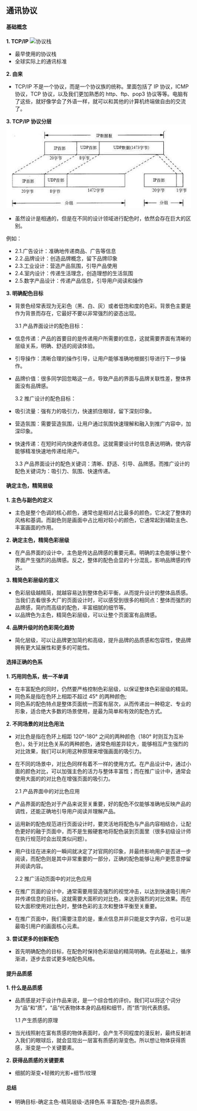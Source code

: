 ## **通讯协议**

#### 基础概念

**1. TCP/IP**
![协议栈](..//img/l_img/1.jpg)

- 最早使用的协议栈
- 全球实际上的通讯标准

**2. 由来**

- TCP/IP 不是一个协议，而是一个协议族的统称。里面包括了 IP 协议，ICMP 协议，TCP 协议，以及我们更加熟悉的 http、ftp、pop3 协议等等。电脑有了这些，就好像学会了外语一样，就可以和其他的计算机终端做自由的交流了。

**3. TCP/IP 协议分层**
![TCP/IP与OSI参考模型比较](../../img/l_img/2.jpg)

- 虽然设计是相通的，但是在不同的设计领域进行配色时，依然会存在巨大的区别。

例如：

- 2.1.广告设计：准确地传递商品、广告等信息
- 2.2.品牌设计：创造品牌概念，留下品牌印象
- 2.3.工业设计：营造产品氛围，引导产品使用
- 2.4.室内设计：传递生活理念，创造理想的生活氛围
- 2.5.数字产品设计：传递产品信息，引导用户阅读和操作

**3. 明确配色目标**

- 背景色经常表现为无彩色（黑、白、灰）或者低饱和度的色彩。背景色主要是作为背景而存在，它最好不要以非常强烈的姿态出现。

  3.1 产品界面设计的配色目标：

- 信息传递：产品的首要目的是传递用户所需要的信息，这就需要界面有清晰的层级关系，明确、舒适的阅读体验。
- 引导操作：清晰合理的操作引导，让用户能够准确地根据引导进行下一步操作。
- 品牌价值：很多同学回忽略这一点，导致产品的界面与品牌关联性差，整体界面没有品牌感。

  3.2 推广设计的配色目标：

- 吸引流量：强有力的吸引力，快速抓住眼球，留下深刻印象。
- 营造氛围：需要营造氛围，让用户通过氛围快速理解和融入到推广内容中，加深印象。
- 快速传递：在短时间内快速传递信息。这就需要设计时信息表达明确，使内容能够精准快速地传递给用户。

  3.3 产品界面设计的配色关键词：清晰、舒适、引导、品牌感。而推广设计的配色关键词为：吸引力、氛围、快速传递。

#### 确定主色，精简层级

**1. 主色与副色的定义**

- 主色是整个色调的核心颜色，通常也是相对占比最多的颜色，它决定了整体的风格和基调。而副色则是画面中占比相对较小的颜色，它通常起到辅助主色、丰富画面的作用。

**2. 确定主色，精简色彩层级**

- 在产品界面的设计中，主色是传达品牌感的重要元素。明确的主色能够让整个界面产生强烈的品牌感。反之，整体的配色会显的十分混乱，影响品牌感的传达。

**3. 精简色彩层级的意义**

- 色彩层级越精简，就越容易达到整体色彩平衡，从而提升设计的整体品质感。当我们去看很多大厂的页面设计时，可以感受到很多的相同点：整体而强烈的品牌感，简约而高级的配色，丰富细腻的细节等。
- 以品牌色为主色，精简色彩层级，可以让整个页面富有品牌感。

**4. 品牌升级时的色彩简化趋势**

- 简化层级，可以让品牌更加简约和高级，提升品牌的品质感和包容性，使品牌拥有更大延展性和更多的可能性。

#### 选择正确的色系

**1. 巧用同色系，统一不单调**

- 在丰富配色的同时，仍然要严格控制色彩层级，以保证整体色彩层级的精简。
- 同色系是指在色环上相距不超过 45° 的两种颜色;
- 同色系的配色特点是整体页面统一而富有层次，从而传递出一种稳定、专业的形象，适合绝大多数的场景使用，是最为简单和有效的配色方式。

**2. 不同场景的对比色用法**

- 对比色是指在色环上相距 120°-180° 之间的两种颜色（180° 时则互为互补色）。处于对比色关系的两种颜色，通常色相差异较大，能够相互产生强烈的对比效果，我们可以利用这种原理来增强画面的吸引力。
- 在不同的场景中，对比色同样有着不一样的使用方式。在产品设计中，通过小面的颜色对比，可以加强主色的活力与整体丰富性；而在推广设计中，通常会使用大面的的对比色在增强页面的吸引力。

  2.1 产品界面中的对比色应用

- 产品界面的配色对于产品来说至关重要，好的配色不仅能够准确地反映产品的调性，还能正确地引导用户阅读并理解产品。
- 运用新的配色规范进行页面设计时，要灵活地将配色与产品内容相结合，让配色更好的融于页面中，而不是生搬硬套地将配色装到页面里（很多初级设计师在执行规范时会出现类似问题）。
- 用户往往在进来的一瞬间就决定了对官网的印象，并最终影响用户是否进一步阅读，而配色则是其中非常重要的一部分，正确的配色能够让用户更愿意停留并阅读内容。

  2.2 推广活动页面中的对比色应用

- 在推广页面的设计中，通常需要用营造强烈的视觉冲击，以达到快速吸引用户并传递信息的目标。这就需要大面积的对比色，来达到强烈的对比效果。而在较大面积使用对比色时，整体色彩的主次和整体平衡至关重要。
- 在推广页面中，我们需要注意的是，重点信息并非只能是文字内容，也可以是最吸引用户的画面核心元素。

**3. 尝试更多的创新配色**

- 首先明确配色的目标，在配色时保持色彩层级的精简明确。在此基础上，循序渐进，逐步去尝试更多地配色风格。

#### 提升品质感

**1. 什么是品质感**

- 品质感是对于设计作品来说，是一个综合性的评价。我们可以将这个词分为“品”和“质”，“品”代表物体本身的品相和细节，而“质”则代表质感。

  1.1 产生质感的原理

- 当光线照射在富有质感的物体表面时，会产生不同程度的漫反射，最终反射进入我们的眼球后，就会显现出一层富有质感的渐变色。所以想让物体获得质感，渐变是一个关键要素。

**2. 获得品质感的关键要素**

- 细腻的渐变+轻微的光影+细节/纹理

#### 总结

- 明确目标-确定主色-精简层级-选择色系 丰富配色-提升品质感。
